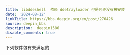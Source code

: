 ```yaml
---
title: libddeshell  依赖 ddetrayloader 但是它还没有被安装
date: '2024-08-12'
linkTitle: https://bbs.deepin.org/en/post/276426
source: deepin_bbs
description:  deepin1586 
disable_comments: true
---
```

下列软件包有未满足的
